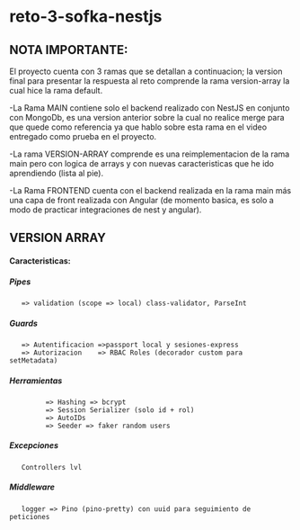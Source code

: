 # reto-3-sofka-nestjs

## NOTA IMPORTANTE:

El proyecto cuenta con 3 ramas que se detallan a continuacion; la version final para presentar la respuesta al reto comprende la rama version-array la cual hice la rama default.

-La Rama MAIN contiene solo el backend realizado con NestJS en conjunto con MongoDb, es una version anterior sobre la cual no realice merge para que quede como referencia ya que hablo sobre esta rama en el video entregado como prueba en el proyecto.

-La rama VERSION-ARRAY comprende es una reimplementacion de la rama main pero con logica de arrays y con nuevas caracteristicas que he ido aprendiendo (lista al pie).

-La Rama FRONTEND cuenta con el backend realizada en la rama main más una capa de front realizada con Angular (de momento basica, es solo a modo de practicar integraciones de nest y angular).


## VERSION ARRAY

#### Caracteristicas:

##### Pipes 
       => validation (scope => local) class-validator, ParseInt

##### Guards 
       => Autentificacion =>passport local y sesiones-express
       => Autorizacion    => RBAC Roles (decorador custom para setMetadata)

##### Herramientas 
             => Hashing => bcrypt
             => Session Serializer (solo id + rol) 
             => AutoIDs  
             => Seeder => faker random users 

##### Excepciones 
       Controllers lvl

##### Middleware 
       logger => Pino (pino-pretty) con uuid para seguimiento de peticiones
